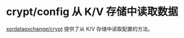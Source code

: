 # crypt/config 从 K/V 存储中读取数据


[xordataexchange/crypt](https://github.com/xordataexchange/crypt) 提供了从 K/V 存储中读取配置的方法。
